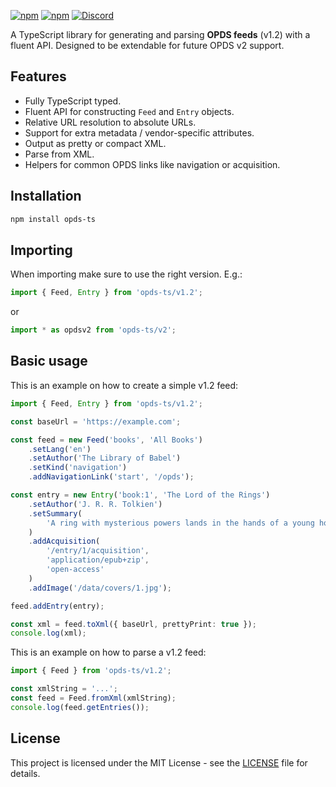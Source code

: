 [![npm](https://img.shields.io/npm/v/opds-ts?label=Version&color=%23366fb4)](https://www.npmjs.com/package/opds-ts) [![npm](https://img.shields.io/npm/dt/opds-ts?label=Downloads)](https://www.npmjs.com/package/opds-ts) [![Discord](https://discord.com/api/guilds/990295419005333554/widget.png)](https://strassburger.org/discord)

A TypeScript library for generating and parsing **OPDS feeds** (v1.2) with a fluent API. Designed to be extendable for future OPDS v2 support.

## Features

- Fully TypeScript typed.
- Fluent API for constructing `Feed` and `Entry` objects.
- Relative URL resolution to absolute URLs.
- Support for extra metadata / vendor-specific attributes.
- Output as pretty or compact XML.
- Parse from XML.
- Helpers for common OPDS links like navigation or acquisition.

## Installation

```bash
npm install opds-ts
```

## Importing

When importing make sure to use the right version. E.g.:

```ts
import { Feed, Entry } from 'opds-ts/v1.2';
```

or

```ts
import * as opdsv2 from 'opds-ts/v2';
```

## Basic usage

This is an example on how to create a simple v1.2 feed:

```ts
import { Feed, Entry } from 'opds-ts/v1.2';

const baseUrl = 'https://example.com';

const feed = new Feed('books', 'All Books')
    .setLang('en')
    .setAuthor('The Library of Babel')
    .setKind('navigation')
    .addNavigationLink('start', '/opds');

const entry = new Entry('book:1', 'The Lord of the Rings')
    .setAuthor('J. R. R. Tolkien')
    .setSummary(
        'A ring with mysterious powers lands in the hands of a young hobbit, Frodo. Under the guidance of Gandalf, a wizard, he and his three friends set out on a journey and land in the Elvish kingdom.'
    )
    .addAcquisition(
        '/entry/1/acquisition',
        'application/epub+zip',
        'open-access'
    )
    .addImage('/data/covers/1.jpg');

feed.addEntry(entry);

const xml = feed.toXml({ baseUrl, prettyPrint: true });
console.log(xml);
```

This is an example on how to parse a v1.2 feed:

```ts
import { Feed } from 'opds-ts/v1.2';

const xmlString = '...';
const feed = Feed.fromXml(xmlString);
console.log(feed.getEntries());
```

## License

This project is licensed under the MIT License - see the [LICENSE](https://github.com/KartoffelChipss/opds-ts/blob/main/LICENSE) file for details.
